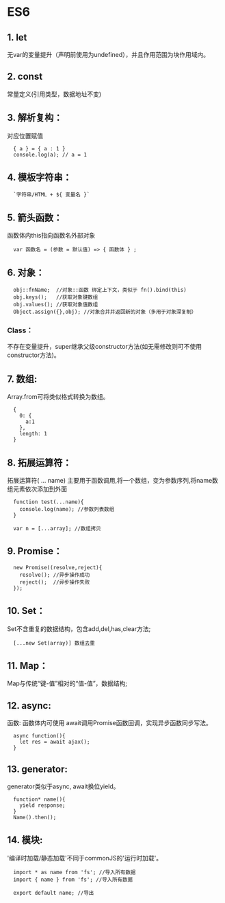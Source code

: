 # ES6


## 1. let

无var的变量提升（声明前使用为undefined），并且作用范围为块作用域内。

## 2. const

常量定义(引用类型，数据地址不变)

## 3. 解析复构：

对应位置赋值

```
  { a } = { a : 1 }
  console.log(a); // a = 1
```

## 4. 模板字符串：

```
  `字符串/HTML + ${ 变量名 }`
```

## 5. 箭头函数：

函数体内this指向函数名外部对象

```
  var 函数名 = (参数 = 默认值) => { 函数体 } ;
```

## 6. 对象：

```
  obj::fnName;  //对象::函数 绑定上下文，类似于 fn().bind(this)
  obj.keys();   //获取对象键数组
  obj.values(); //获取对象值数组
  Object.assign({},obj); //对象合并并返回新的对象（多用于对象深复制）
```

### Class：

不存在变量提升，super继承父级constructor方法(如无需修改则可不使用constructor方法)。

## 7. 数组:

Array.from可将类似格式转换为数组。

```
  {
    0: {
      a:1
    },
    length: 1
  }
```

## 8. 拓展运算符：

拓展运算符( ... name) 主要用于函数调用,将一个数组，变为参数序列,将name数组元素依次添加到外面

```
  function test(...name){
    console.log(name); //参数列表数组
  }

  var n = [...array]; //数组拷贝
```

## 9. Promise：

```
  new Promise((resolve,reject){
    resolve(); //异步操作成功
    reject();  //异步操作失败
  });
```

## 10. Set：

Set不含重复的数据结构，包含add,del,has,clear方法;
```
  [...new Set(array)] 数组去重
```

## 11. Map：

Map与传统“键-值”相对的“值-值”，数据结构;


## 12. async:

函数: 函数体内可使用 await调用Promise函数回调，实现异步函数同步写法。

```
  async function(){
    let res = await ajax();
  }
```

## 13. generator:

generator类似于async, await换位yield。

```
  function* name(){
    yield response;
  }
  Name().then();
```

## 14. 模块:

'编译时加载/静态加载'不同于commonJS的'运行时加载'。

```
  import * as name from 'fs'; //导入所有数据
  import { name } from 'fs'; //导入所有数据

  export default name; //导出
```

